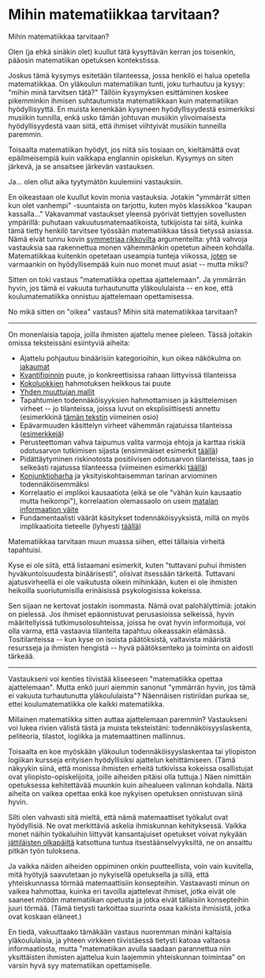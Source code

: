 # Mihin matematiikkaa tarvitaan?

Mihin matematiikkaa tarvitaan?

Olen (ja ehkä sinäkin olet) kuullut tätä kysyttävän kerran jos toisenkin, pääosin matematiikan opetuksen kontekstissa.

Joskus tämä kysymys esitetään tilanteessa, jossa henkilö ei halua opetella matematiikkaa. On yläkoulun matematiikan tunti, joku turhautuu ja kysyy: "mihin minä tarvitsen tätä?" Tällöin kysymyksen esittäminen koskee pikemminkin ihmisen suhtautumista matematiikkaan kuin matematiikan hyödyllisyyttä. En muista kenenkään kysyneen hyödyllisyydestä esimerkiksi musiikin tunnilla, enkä usko tämän johtuvan musiikin ylivoimaisesta hyödyllisyydestä vaan siitä, että ihmiset viihtyivät musiikin tunneilla paremmin.

Toisaalta matematiikan hyödyt, jos niitä siis tosiaan on, kieltämättä ovat epäilmeisempiä kuin vaikkapa englannin opiskelun. Kysymys on siten järkevä, ja se ansaitsee järkevän vastauksen.

Ja... olen ollut aika tyytymätön kuulemiini vastauksiin.

En oikeastaan ole kuullut kovin monia vastauksia. Jotakin "ymmärrät sitten kun olet vanhempi" -suuntaista on tarjottu, kuten myös klassikkoa "kaupan kassalla..." Vakavammat vastaukset yleensä pyörivät tiettyjen sovellusten ympärillä: puhutaan vakuutusmatemaatikoista, tutkijoista tai siitä, kuinka tämä tietty henkilö tarvitsee työssään matematiikkaa tässä tietyssä asiassa. Nämä eivät tunnu kovin [symmetriaa rikkovilta](/epi/symmetrian_rikkominen) argumenteilta: yhtä vahvoja vastauksia saa rakennettua monen vähemmänkin opetetun aiheen kohdalla. Matematiikkaa kuitenkin opetetaan useampia tunteja viikossa, [joten](/epi/tehokas_maailma) se varmaankin on hyödyllisempää kuin nuo monet muut asiat -- mutta miksi?

Sitten on toki vastaus "matematiikka opettaa ajattelemaan". Ja ymmärrän hyvin, jos tämä ei vakuuta turhautunutta yläkoululaista -- en koe, että koulumatematiikka onnistuu ajattelemaan opettamisessa.

No mikä sitten on "oikea" vastaus? Mihin sitä matematiikkaa tarvitaan?

---

On monenlaisia tapoja, joilla ihmisten ajattelu menee pieleen. Tässä joitakin omissa teksteissäni esiintyviä aiheita:

- Ajattelu pohjautuu binäärisiin kategorioihin, kun oikea näkökulma on [jakaumat](/epi/binaarinen_jakauma)
- [Kvantifioinnin](/epi/kvantifiointi) puute, jo konkreettisissa rahaan liittyvissä tilanteissa
- [Kokoluokkien](/epi/kvantifiointi) hahmotuksen heikkous tai puute
- [Yhden muuttujan mallit](/epi/yksi_muuttuja)
- Tapahtumien todennäköisyyksien hahmottamisen ja käsittelemisen virheet -- jo tilanteissa, joissa luvut on eksplisiittisesti annettu (esimerkkinä [tämän tekstin](/epi/epa_I) viimeinen osio)
- Epävarmuuden käsittelyn virheet vähemmän rajatuissa tilanteissa ([esimerkkejä](/epi/epa_I))
- Perusteettoman vahva taipumus valita varmoja ehtoja ja karttaa riskiä odotusarvon tutkimisen sijasta (ensimmäiset esimerkit [täällä](/epi/epa_II))
- Pidättäytyminen riskinotosta positiivisen odotusarvon tilanteissa, taas jo selkeästi rajatussa tilanteessa (viimeinen esimerkki [täällä](/epi/epa_II))
- [Konjunktioharha](/epi/kohteliaat_tulkinnat) ja yksityiskohtaisemman tarinan arviominen todennäköisemmäksi
- Korrelaatio ei implikoi kausaatiota (eikä se ole "vähän kuin kausaatio mutta heikompi"), korrelaation olemassaolo on usein [matalan informaation väite](/epi/matala_informaatio)
- Fundamentaalisti väärät käsitykset todennäköisyyksistä, millä on myös implikaatioita tieteelle (lyhyesti [täällä](/epi/kunnolla))

Matematiikkaa tarvitaan muun muassa siihen, ettei tällaisia virheitä tapahtuisi.

Kyse ei ole siitä, että listaamani esimerkit, kuten "tuttavani puhui ihmisten hyväkuntoisuudesta binäärisesti", olisivat itsessään tärkeitä. Tuttavani ajatusvirheellä ei ole vaikutusta oikein mihinkään, kuten ei ole ihmisten heikoilla suoriutumisilla erinäisissä psykologisissa kokeissa. 

Sen sijaan ne kertovat jostakin isommasta. Nämä ovat palohälyttimiä: jotakin on pielessä. Jos ihmiset epäonnistuvat perusasioissa selkeissä, hyvin määritellyissä tutkimusolosuhteissa, joissa he ovat hyvin informoituja, voi olla varma, että vastaavia tilanteita tapahtuu oikeassakin elämässä. Tositilanteissa -- kun kyse on isoista päätöksistä, valtavista määristä resursseja ja ihmisten hengistä -- hyvä päätöksenteko ja toiminta on aidosti tärkeää.

---

Vastaukseni voi kenties tiivistää kliseeseen "matematiikka opettaa ajattelemaan". Mutta enkö juuri aiemmin sanonut "ymmärrän hyvin, jos tämä ei vakuuta turhautunutta yläkoululaista"? Näennäisen ristiriidan purkaa se, ettei koulumatematiikka ole kaikki matematiikka.

Millainen matematiikka sitten auttaa ajattelemaan paremmin? Vastaukseni voi lukea rivien välistä tästä ja muista teksteistäni: todennäköisyyslaskenta, peliteoria, tilastot, logiikka ja matemaattinen mallinnus.

Toisaalta en koe myöskään yläkoulun todennäköisyyslaskentaa tai yliopiston logiikan kursseja erityisen hyödyllisiksi ajattelun kehittämiseen. (Tämä näkyykin siinä, että monissa ihmisten erheitä tutkivissa kokeissa osallistujat ovat yliopisto-opiskelijoita, joille aiheiden pitäisi olla tuttuja.) Näen nimittäin opetuksessa kehitettävää muunkin kuin aihealueen valinnan kohdalla. Näitä aiheita on vaikea opettaa enkä koe nykyisen opetuksen onnistuvan siinä hyvin.

Silti olen vahvasti sitä mieltä, että nämä matemaattiset työkalut ovat hyödyllisiä. Ne ovat merkittäviä askelia ihmiskunnan kehityksessä. Vaikka monet näihin työkaluihin liittyvät kansantajuiset opetukset voivat nykyään [jättiläisten olkapäiltä](/epi/jattilaisten_olkapailla) katsottuna tuntua itsestäänselvyyksiltä, ne on ansaittu pitkän työn tuloksena.

Ja vaikka näiden aiheiden oppiminen onkin puutteellista, voin vain kuvitella, mitä hyötyjä saavutetaan jo nykyisellä opetuksella ja sillä, että yhteiskunnassa törmää matemaattisiin konsepteihin. Vastaavasti minun on vaikea hahmottaa, kuinka eri tavoilla ajattelevat ihmiset, jotka eivät ole saaneet *mitään* matematiikan opetusta ja jotka eivät tällaisiin konsepteihin juuri törmää. (Tämä tietysti tarkoittaa suurinta osaa kaikista ihmisistä, jotka ovat koskaan eläneet.)

En tiedä, vakuuttaako tämäkään vastaus nuoremman minäni kaltaisia yläkoululaisia, ja yhteen virkkeen tiivistäessä tietysti katoaa valtaosa informaatiosta, mutta "matematiikan avulla saadaan parannettua niin yksittäisten ihmisten ajattelua kuin laajemmin yhteiskunnan toimintaa" on varsin hyvä syy matematiikan opettamiselle.

